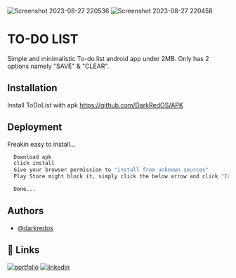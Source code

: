 ![Screenshot 2023-08-27 220536](https://github.com/DarkRedOS/ToDoList-Android_App/assets/85237643/984dd10e-cce9-44a4-a4e5-dbddd92940bc) ![Screenshot 2023-08-27 220458](https://github.com/DarkRedOS/ToDoList-Android_App/assets/85237643/3a49af00-c4ee-4105-9db5-c75c7938963c)

# TO-DO LIST

Simple and minimalistic To-do list android app under 2MB. 
Only has 2 options namely "SAVE" & "CLEAR".

## Installation

Install ToDoList with apk https://github.com/DarkRedOS/APK

## Deployment

Freakin easy to install...
```bash
  Download apk 
  click install
  Give your browser permission to "install from unknown sources"
  Play Store might block it, simply click the below arrow and click "Install anyway"

  Done...
```


## Authors

- [@darkredos](https://www.github.com/darkredos)


## 🔗 Links
[![portfolio](https://img.shields.io/badge/my_portfolio-000?style=for-the-badge&logo=ko-fi&logoColor=white)](https://www.buymeacoffee.com/omsnow)
[![linkedin](https://img.shields.io/badge/linkedin-0A66C2?style=for-the-badge&logo=linkedin&logoColor=white)](https://www.linkedin.com/in/om-shegokar-976a24229/)


